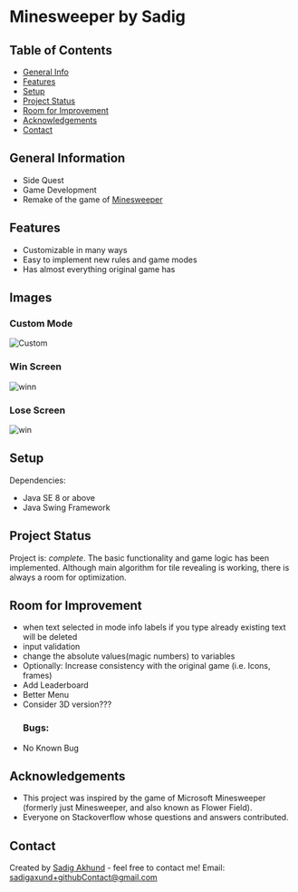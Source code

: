 # Minesweeper by Sadig

## Table of Contents
* [General Info](#general-information)
* [Features](#features)
* [Setup](#setup)
* [Project Status](#project-status)
* [Room for Improvement](#room-for-improvement)
* [Acknowledgements](#acknowledgements)
* [Contact](#contact)

## General Information
- Side Quest
- Game Development
- Remake of the game of <a href="https://en.wikipedia.org/wiki/Minesweeper_(video_game)" target="_blank">Minesweeper</a>


## Features
- Customizable in many ways
- Easy to implement new rules and game modes
- Has almost everything original game has


## Images
### Custom Mode
![Custom](https://user-images.githubusercontent.com/48419889/129907908-0109d267-cd49-4ad1-889e-8aba382c6250.png)
### Win Screen
![winn](https://user-images.githubusercontent.com/48419889/129907934-fac41c8c-451f-49d6-bd19-b4f3144770db.png)
### Lose Screen
![win](https://user-images.githubusercontent.com/48419889/129907929-6b65ae74-12aa-43b0-984e-34977e039546.png)



## Setup
Dependencies: 
  - Java SE 8 or above 
  - Java Swing Framework



## Project Status
Project is: _complete_. 
The basic functionality and game logic has been implemented. Although main algorithm for tile revealing is working, there is always a room for optimization.


## Room for Improvement
  - when text selected in mode info labels if you type already existing text will be deleted
  - input validation
  - change the absolute values(magic numbers) to variables
  - Optionally: Increase consistency with the original game (i.e. Icons, frames)
  - Add Leaderboard
  - Better Menu
  - Consider 3D version???
  <br><h3>Bugs:</h3>
  - No Known Bug



## Acknowledgements
- This project was inspired by the game of Microsoft Minesweeper (formerly just Minesweeper, and also known as Flower Field). 
- Everyone on Stackoverflow whose questions and answers contributed.


## Contact
Created by [Sadig Akhund](https://github.com/sadigaxund) - feel free to contact me!
Email: sadigaxund+githubContact@gmail.com



